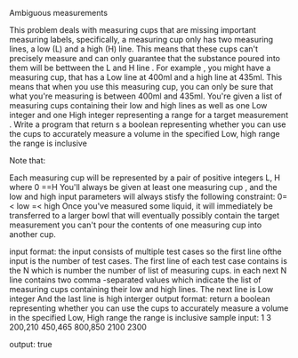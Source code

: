 Ambiguous measurements

This problem deals with measuring cups that are missing important measuring labels, specifically, a measuring cup only has two measuring lines, a low (L)
and a high (H) line. This means that these cups can't precisely measure and can only guarantee that the substance poured into them will be bettween the L and H line . For example , you might have a measuring cup, that has a Low line at 400ml and a high line at 435ml. This means that when you use this measuring cup, you can only be sure that what you're measuring is between 400ml and 435ml.
You're given a list of measuring cups containing their low and high lines as well as one Low integer and one High integer representing a range for a target measurement . Write a program that return s a boolean representing whether you can use the cups to accurately measure a volume in the specified Low, high range the range is inclusive

Note that:

Each measuring cup will be represented by a pair of positive integers L, H where 0 =<l >=H
You'll always be given at least one measuring cup , and the low and high input parameters will always stisfy the following constraint: 0=< low =< high
Once you've measured some liquid, it will immediately be transferred to a larger bowl that will
eventually possibly contain the target measurement
you can't pour the contents of one measuring cup into another cup.

input format:
the input consists of multiple test cases so the first line ofthe input is the number of test cases.
The first line of each test case contains is the N which is number the number of list of measuring cups.
in each next N line contains two comma -separated values which indicate the list of measuring cups containing their low and high lines.
The next line is Low integer And the last line is high interger
output format:
return a boolean representing whether you can use the cups to accurately measure a volume in the specified Low, High range the range is inclusive
sample input:
1
3
200,210
450,465
800,850
2100
2300

output:
true
